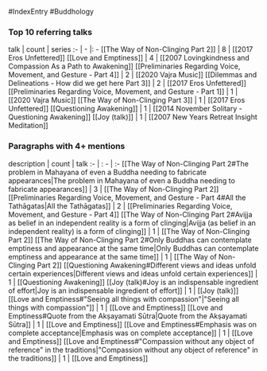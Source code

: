 #IndexEntry #Buddhology

### Top 10 referring talks
talk | count | series
:- | - |: -
[[The Way of Non-Clinging Part 2]] | 8 | [[2017 Eros Unfettered]]
[[Love and Emptiness]] | 4 | [[2007 Lovingkindness and Compassion As a Path to Awakening]]
[[Preliminaries Regarding Voice, Movement, and Gesture - Part 4]] | 2 | [[2020 Vajra Music]]
[[Dilemmas and Delineations - How did we get here Part 3]] | 2 | [[2017 Eros Unfettered]]
[[Preliminaries Regarding Voice, Movement, and Gesture - Part 1]] | 1 | [[2020 Vajra Music]]
[[The Way of Non-Clinging Part 3]] | 1 | [[2017 Eros Unfettered]]
[[Questioning Awakening]] | 1 | [[2014 November Solitary - Questioning Awakening]]
[[Joy (talk)]] | 1 | [[2007 New Years Retreat Insight Meditation]]

### Paragraphs with 4+ mentions
description | count | talk
:- | : - | :-
[[The Way of Non-Clinging Part 2#The problem in Mahayana of even a Buddha needing to fabricate appearances\|The problem in Mahayana of even a Buddha needing to fabricate appearances]] | 3 | [[The Way of Non-Clinging Part 2]]
[[Preliminaries Regarding Voice, Movement, and Gesture - Part 4#All the Tathāgatas\|All the Tathāgatas]] | 2 | [[Preliminaries Regarding Voice, Movement, and Gesture - Part 4]]
[[The Way of Non-Clinging Part 2#Avijja as belief in an independent reality is a form of clinging\|Avijja (as belief in an independent reality) is a form of clinging]] | 1 | [[The Way of Non-Clinging Part 2]]
[[The Way of Non-Clinging Part 2#Only Buddhas can contemplate emptiness and appearance at the same time\|Only Buddhas can contemplate emptiness and appearance at the same time]] | 1 | [[The Way of Non-Clinging Part 2]]
[[Questioning Awakening#Different views and ideas unfold certain experiences\|Different views and ideas unfold certain experiences]] | 1 | [[Questioning Awakening]]
[[Joy (talk)#Joy is an indispensable ingredient of effort\|Joy is an indispensable ingredient of effort]] | 1 | [[Joy (talk)]]
[[Love and Emptiness#"Seeing all things with compassion"\|"Seeing all things with compassion"]] | 1 | [[Love and Emptiness]]
[[Love and Emptiness#Quote from the Akṣayamati Sūtra\|Quote from the Akṣayamati Sūtra]] | 1 | [[Love and Emptiness]]
[[Love and Emptiness#Emphasis was on complete acceptance\|Emphasis was on complete acceptance]] | 1 | [[Love and Emptiness]]
[[Love and Emptiness#"Compassion without any object of reference" in the traditions\|"Compassion without any object of reference" in the traditions]] | 1 | [[Love and Emptiness]]

